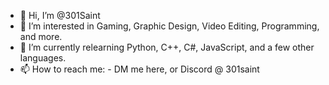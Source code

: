 - 👋 Hi, I’m @301Saint
- 👀 I’m interested in Gaming, Graphic Design, Video Editing, Programming, and more.
- 🌱 I’m currently relearning Python, C++, C#, JavaScript, and a few other languages.
- 📫 How to reach me:
      - DM me here, or Discord @ 301saint

<!---
301Saint/301Saint is a ✨ special ✨ repository because its `README.md` (this file) appears on your GitHub profile.
You can click the Preview link to take a look at your changes.
--->
